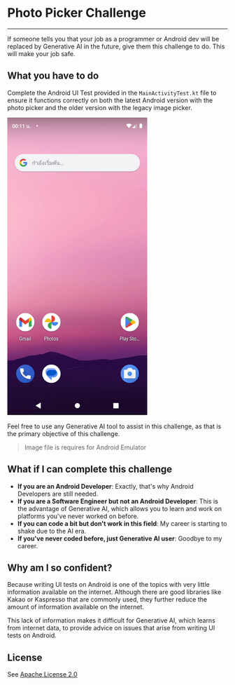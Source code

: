 # Photo Picker Challenge
---
If someone tells you that your job as a programmer or Android dev will be replaced by Generative AI in the future, give them this challenge to do. This will make your job safe.

## What you have to do
Complete the Android UI Test provided in the `MainActivityTest.kt` file to ensure it functions correctly on both the latest Android version with the photo picker and the older version with the legacy image picker.

![Expect UI test](./public/sample.gif)

Feel free to use any Generative AI tool to assist in this challenge, as that is the primary objective of this challenge.

> Image file is requires for Android Emulator

## What if I can complete this challenge

* **If you are an Android Developer**: Exactly, that's why Android Developers are still needed.
* **If you are a Software Engineer but not an Android Developer**: This is the advantage of Generative AI, which allows you to learn and work on platforms you've never worked on before.
* **If you can code a bit but don't work in this field**: My career is starting to shake due to the AI era.
* **If you've never coded before, just Generative AI user**: Goodbye to my career.

## Why am I so confident?

Because writing UI tests on Android is one of the topics with very little information available on the internet. Although there are good libraries like Kakao or Kaspresso that are commonly used, they further reduce the amount of information available on the internet.

This lack of information makes it difficult for Generative AI, which learns from internet data, to provide advice on issues that arise from writing UI tests on Android.

## License
See [Apache License 2.0](./LICENSE)
